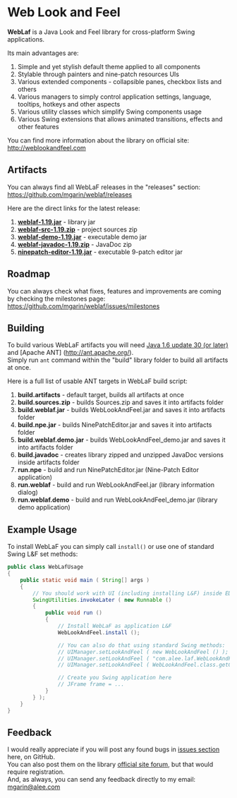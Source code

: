 Web Look and Feel
==========
**WebLaf** is a Java Look and Feel library for cross-platform Swing applications.<br>

Its main advantages are:

1. Simple and yet stylish default theme applied to all components
2. Stylable through painters and nine-patch resources UIs
3. Various extended components - collapsible panes, checkbox lists and others
4. Various managers to simply control application settings, language, tooltips, hotkeys and other aspects
5. Various utility classes which simplify Swing components usage
6. Various Swing extensions that allows animated transitions, effects and other features

You can find more information about the library on official site:<br>
http://weblookandfeel.com


Artifacts
----------
You can always find all WebLaF releases in the "releases" section:<br>
https://github.com/mgarin/weblaf/releases

Here are the direct links for the latest release:

1. [**weblaf-1.19.jar**](https://github.com/mgarin/weblaf/releases/download/v1.19/weblaf-1.19.jar) - library jar
2. [**weblaf-src-1.19.zip**](https://github.com/mgarin/weblaf/releases/download/v1.19/weblaf-src-1.19.zip) - project sources zip
3. [**weblaf-demo-1.19.jar**](https://github.com/mgarin/weblaf/releases/download/v1.19/weblaf-demo-1.19.jar) - executable demo jar
4. [**weblaf-javadoc-1.19.zip**](https://github.com/mgarin/weblaf/releases/download/v1.19/weblaf-javadoc-1.19.zip) - JavaDoc zip
5. [**ninepatch-editor-1.19.jar**](https://github.com/mgarin/weblaf/releases/download/v1.19/ninepatch-editor-1.19.jar) - executable 9-patch editor jar


Roadmap
----------
You can always check what fixes, features and improvements are coming by checking the milestones page:<br>
https://github.com/mgarin/weblaf/issues/milestones


Building
----------
To build various WebLaF artifacts you will need [Java 1.6 update 30 (or later)](http://www.oracle.com/technetwork/java/javase/downloads/index.html) and [Apache ANT] (http://ant.apache.org/).<br>
Simply run `ant` command within the "build" library folder to build all artifacts at once.

Here is a full list of usable ANT targets in WebLaF build script:

1. **build.artifacts** - default target, builds all artifacts at once
2. **build.sources.zip** - builds Sources.zip and saves it into artifacts folder
3. **build.weblaf.jar** - builds WebLookAndFeel.jar and saves it into artifacts folder
4. **build.npe.jar** - builds NinePatchEditor.jar and saves it into artifacts folder
5. **build.weblaf.demo.jar** - builds WebLookAndFeel_demo.jar and saves it into artifacts folder
6. **build.javadoc** - creates library zipped and unzipped JavaDoc versions inside artifacts folder
7. **run.npe** - build and run NinePatchEditor.jar (Nine-Patch Editor application)
8. **run.weblaf** - build and run WebLookAndFeel.jar (library information dialog)
9. **run.weblaf.demo** - build and run WebLookAndFeel_demo.jar (library demo application)


Example Usage
----------
To install WebLaF you can simply call `install()` or use one of standard Swing L&F set methods:
```java
public class WebLafUsage
{
    public static void main ( String[] args )
    {
        // You should work with UI (including installing L&F) inside EDT
        SwingUtilities.invokeLater ( new Runnable ()
        {
            public void run ()
            {
                // Install WebLaF as application L&F
                WebLookAndFeel.install ();

                // You can also do that using standard Swing methods:
                // UIManager.setLookAndFeel ( new WebLookAndFeel () );
                // UIManager.setLookAndFeel ( "com.alee.laf.WebLookAndFeel" );
                // UIManager.setLookAndFeel ( WebLookAndFeel.class.getCanonicalName () );

                // Create you Swing application here
                // JFrame frame = ...
            }
        } );
    }
}
```


Feedback
----------
I would really appreciate if you will post any found bugs in [issues section](https://github.com/mgarin/weblaf/issues) here, on GitHub.<br>
You can also post them on the library [official site forum](http://weblookandfeel.com/forum/), but that would require registration.<br> 
And, as always, you can send any feedback directly to my email: [mgarin@alee.com](mailto:mgarin@alee.com)
